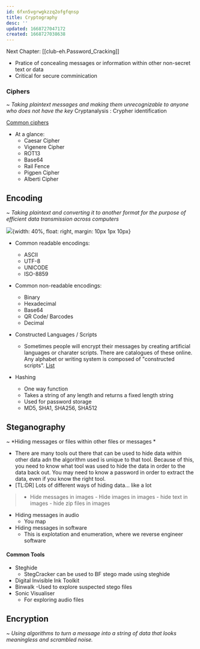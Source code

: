 ```yaml
---
id: 6fxn5vgrwgkzzq2ofgfqnsp
title: Cryptography
desc: ''
updated: 1668727047172
created: 1668727038638
---
```

Next Chapter: [[club-eh.Password_Cracking]]

- Pratice of concealing messages or information within other non-secret text or data
- Critical for secure comminication

###  Ciphers
~ *Taking plaintext messages and making them unrecognizable to anyone who does not have the key*
Cryptanalysis : Crypher identification 

[Common ciphers](https://www.dcode.fr/tools-list#cryptography)
- At a glance:
    - Caesar Cipher
    - Vigenere Cipher
    - ROT13
    - Base64
    - Rail Fence
    - Pigpen Cipher
    - Alberti Cipher
   

## Encoding 
~ *Taking plaintext and converting it to another format for the purpose of efficient data transmission across computers*
 
![](/assets/Encoding.png){width: 40%, float: right, margin: 10px 1px 10px}
- Common readable encodings: 
    - ASCII
    - UTF-8
    - UNICODE
    - ISO-8859

- Common non-readable encodings:
    - Binary
    - Hexadecimal
    - Base64
    - QR Code/ Barcodes
    - Decimal


- Constructed Languages / Scripts 
    - Sometimes people will encrypt their messages by creating artificial languages or charater scripts. There are catalogues of these online. Any alphabet or writing system is composed of "constructed scripts". [List](https://omniglot.com/conscripts/) 


- Hashing
    - One way function
    - Takes a string of any length and returns a fixed length string
    - Used for password storage
    - MD5, SHA1, SHA256, SHA512

## Steganography
~ *Hiding messages or files within other files or messages *

- There are many tools out there that can be used to hide data within other data adn the algorithm used is unique to that tool. Because of this, you need to know what tool was used to hide the data in order to the data back out. You may need to know a password in order to extract the data, even if you know the right tool.
- [TL:DR] Lots of different ways of hiding data... like a lot
 > - Hide messages in images
    - Hide images in images
    - hide text in images
    - hide zip files in images
  - Hiding messages in audio
    - You map
  - Hiding messages in software
    - This is explotation and enumeration, where we reverse engineer software

#### Common Tools
- Steghide
    - StegCracker can be used to BF stego made using steghide
- Digital Invisible Ink Toolkit
- Binwalk
    -Used to explore suspected stego files
- Sonic Visualiser
    - For exploring audio files


## Encryption
~ *Using algorithms to turn a message into a string of data that looks meaningless and scrambled noise.*

